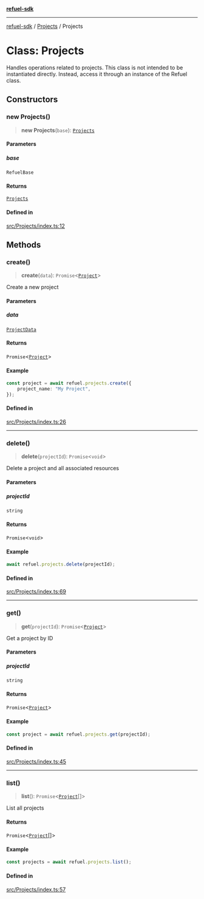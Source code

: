 [**refuel-sdk**](../../README.md)

***

[refuel-sdk](../../modules.md) / [Projects](../README.md) / Projects

# Class: Projects

Handles operations related to projects.
This class is not intended to be instantiated directly.
Instead, access it through an instance of the Refuel class.

## Constructors

### new Projects()

> **new Projects**(`base`): [`Projects`](Projects.md)

#### Parameters

##### base

`RefuelBase`

#### Returns

[`Projects`](Projects.md)

#### Defined in

[src/Projects/index.ts:12](https://github.com/refuel-ai/refuel-sdk/blob/f2e28ab259fcf3e0cbb5ccf9e6bee5d2eda4cd6f/src/Projects/index.ts#L12)

## Methods

### create()

> **create**(`data`): `Promise`\<[`Project`](../../types/interfaces/Project.md)\>

Create a new project

#### Parameters

##### data

[`ProjectData`](../../types/interfaces/ProjectData.md)

#### Returns

`Promise`\<[`Project`](../../types/interfaces/Project.md)\>

#### Example

```ts
const project = await refuel.projects.create({
    project_name: "My Project",
});
```

#### Defined in

[src/Projects/index.ts:26](https://github.com/refuel-ai/refuel-sdk/blob/f2e28ab259fcf3e0cbb5ccf9e6bee5d2eda4cd6f/src/Projects/index.ts#L26)

***

### delete()

> **delete**(`projectId`): `Promise`\<`void`\>

Delete a project and all associated resources

#### Parameters

##### projectId

`string`

#### Returns

`Promise`\<`void`\>

#### Example

```ts
await refuel.projects.delete(projectId);
```

#### Defined in

[src/Projects/index.ts:69](https://github.com/refuel-ai/refuel-sdk/blob/f2e28ab259fcf3e0cbb5ccf9e6bee5d2eda4cd6f/src/Projects/index.ts#L69)

***

### get()

> **get**(`projectId`): `Promise`\<[`Project`](../../types/interfaces/Project.md)\>

Get a project by ID

#### Parameters

##### projectId

`string`

#### Returns

`Promise`\<[`Project`](../../types/interfaces/Project.md)\>

#### Example

```ts
const project = await refuel.projects.get(projectId);
```

#### Defined in

[src/Projects/index.ts:45](https://github.com/refuel-ai/refuel-sdk/blob/f2e28ab259fcf3e0cbb5ccf9e6bee5d2eda4cd6f/src/Projects/index.ts#L45)

***

### list()

> **list**(): `Promise`\<[`Project`](../../types/interfaces/Project.md)[]\>

List all projects

#### Returns

`Promise`\<[`Project`](../../types/interfaces/Project.md)[]\>

#### Example

```ts
const projects = await refuel.projects.list();
```

#### Defined in

[src/Projects/index.ts:57](https://github.com/refuel-ai/refuel-sdk/blob/f2e28ab259fcf3e0cbb5ccf9e6bee5d2eda4cd6f/src/Projects/index.ts#L57)
